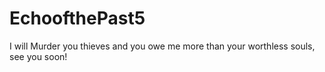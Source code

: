 # EchoofthePast5
I will Murder you thieves and you owe me more than your worthless souls, see you soon!
